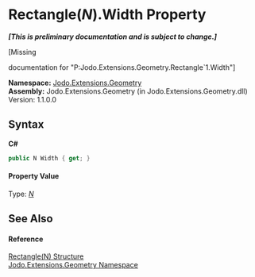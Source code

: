 # Rectangle(*N*).Width Property 
 _**\[This is preliminary documentation and is subject to change.\]**_

\[Missing <summary> documentation for "P:Jodo.Extensions.Geometry.Rectangle`1.Width"\]

**Namespace:**&nbsp;<a href="N_Jodo_Extensions_Geometry">Jodo.Extensions.Geometry</a><br />**Assembly:**&nbsp;Jodo.Extensions.Geometry (in Jodo.Extensions.Geometry.dll) Version: 1.1.0.0

## Syntax

**C#**<br />
``` C#
public N Width { get; }
```


#### Property Value
Type: <a href="T_Jodo_Extensions_Geometry_Rectangle_1">*N*</a>

## See Also


#### Reference
<a href="T_Jodo_Extensions_Geometry_Rectangle_1">Rectangle(N) Structure</a><br /><a href="N_Jodo_Extensions_Geometry">Jodo.Extensions.Geometry Namespace</a><br />